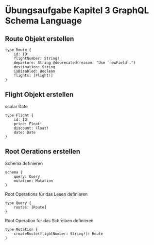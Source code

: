 # Übungsaufgabe Kapitel 3 GraphQL Schema Language 

## Route Objekt erstellen 
 
```
type Route {
	id: ID!
	flightNumber: String!
	departure: String @deprecated(reason: "Use `newField`.")
	destination: String
	isDisabled: Boolean
	flights: [Flight!]
}
```

## Flight Objekt erstellen 

scalar Date

```
type Flight {
	id: ID!
	price: Float!
	discount: Float!
	date: Date
}
```

## Root Oerations erstellen  

Schema definieren 

```
schema {
	query: Query
	mutation: Mutation
}
```

Root Operations für das Lesen definieren 

```
type Query { 
	routes: [Route]
}
```

Root Operation für das Schreiben definieren 

```
type Mutation {
	createRoute(flightNumber: String!): Route
}
```